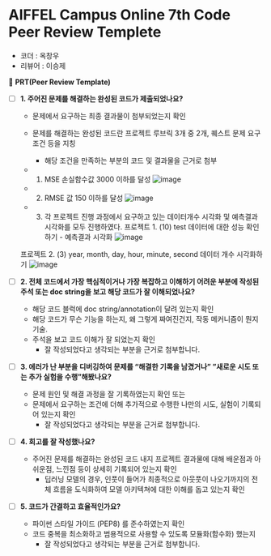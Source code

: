 # AIFFEL Campus Online 7th Code Peer Review Templete

- 코더 : 옥창우
- 리뷰어 : 이승제

🔑 **PRT(Peer Review Template)**

- [ ]  **1. 주어진 문제를 해결하는 완성된 코드가 제출되었나요?**
    - 문제에서 요구하는 최종 결과물이 첨부되었는지 확인
    - 문제를 해결하는 완성된 코드란 프로젝트 루브릭 3개 중 2개, 
    퀘스트 문제 요구조건 등을 지칭
        - 해당 조건을 만족하는 부분의 코드 및 결과물을 근거로 첨부
     
    - 1. MSE 손실함수값 3000 이하를 달성
     ![image](https://github.com/happybin2013/aiffel_quest_okchang95/assets/85716670/0edbc923-60e5-44ab-9c45-d7bb0e15f4e2)
         
    - 2. RMSE 값 150 이하를 달성
      ![image](https://github.com/happybin2013/aiffel_quest_okchang95/assets/85716670/1d4372ca-c8a5-4c98-af33-f27c8de596c8)


         
    - 3. 각 프로젝트 진행 과정에서 요구하고 있는 데이터개수 시각화 및 예측결과 시각화를 모두 진행하였다.
    프로젝트 1.
    (10) test 데이터에 대한 성능 확인하기 - 예측결과 시각화 
     ![image](https://github.com/happybin2013/aiffel_quest_okchang95/assets/85716670/7d30eaf0-c6e9-4125-8842-0f981c2750e1)

    프로젝트 2.
    (3) year, month, day, hour, minute, second 데이터 개수 시각화하기
    ![image](https://github.com/happybin2013/aiffel_quest_okchang95/assets/85716670/5a411cef-3e99-4138-9419-1a7c2dfb2700)


    
- [ ]  **2. 전체 코드에서 가장 핵심적이거나 가장 복잡하고 이해하기 어려운 부분에 작성된 
주석 또는 doc string을 보고 해당 코드가 잘 이해되었나요?**
    - 해당 코드 블럭에 doc string/annotation이 달려 있는지 확인
    - 해당 코드가 무슨 기능을 하는지, 왜 그렇게 짜여진건지, 작동 메커니즘이 뭔지 기술.
    - 주석을 보고 코드 이해가 잘 되었는지 확인
        - 잘 작성되었다고 생각되는 부분을 근거로 첨부합니다.
     
    
        
- [ ]  **3. 에러가 난 부분을 디버깅하여 문제를 “해결한 기록을 남겼거나” 
”새로운 시도 또는 추가 실험을 수행”해봤나요?**
    - 문제 원인 및 해결 과정을 잘 기록하였는지 확인 또는
    - 문제에서 요구하는 조건에 더해 추가적으로 수행한 나만의 시도, 
    실험이 기록되어 있는지 확인
        - 잘 작성되었다고 생각되는 부분을 근거로 첨부합니다.
        
- [ ]  **4. 회고를 잘 작성했나요?**
    - 주어진 문제를 해결하는 완성된 코드 내지 프로젝트 결과물에 대해
    배운점과 아쉬운점, 느낀점 등이 상세히 기록되어 있는지 확인
        - 딥러닝 모델의 경우,
        인풋이 들어가 최종적으로 아웃풋이 나오기까지의 전체 흐름을 도식화하여 
        모델 아키텍쳐에 대한 이해를 돕고 있는지 확인

- [ ]  **5. 코드가 간결하고 효율적인가요?**
    - 파이썬 스타일 가이드 (PEP8) 를 준수하였는지 확인
    - 코드 중복을 최소화하고 범용적으로 사용할 수 있도록 모듈화(함수화) 했는지
        - 잘 작성되었다고 생각되는 부분을 근거로 첨부합니다.
